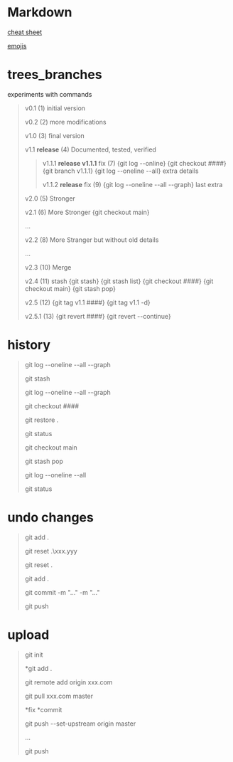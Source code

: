 # Markdown

[cheat sheet](https://github.com/adam-p/markdown-here/wiki/Markdown-Cheatsheet)

[emojis](https://gist.github.com/rxaviers/7360908)

# trees_branches
experiments with commands

> v0.1 (1) initial version
>
> v0.2 (2) more modifications
>
> v1.0 (3) final version
>
> v1.1 **release** (4) Documented, tested, verified
>
>>
>> v1.1.1 **release v1.1.1** fix (7) {git log --online} {git checkout ####} {git branch v1.1.1} {git log --oneline --all} extra details
>>
>> v1.1.2 **release** fix (9) {git log --oneline --all --graph} last extra
>>
>
> v2.0 (5) Stronger
>
> v2.1 (6) More Stronger {git checkout main}
>
> ...
>
> v2.2 (8) More Stranger but without old details
>
>...
>
> v2.3 (10) Merge
> 
> v2.4 (11) stash {git stash} {git stash list} {git checkout ####} {git checkout main} {git stash pop}
> 
> v2.5 (12) {git tag v1.1 ####} {git tag v1.1 -d}
> 
> v2.5.1 (13) {git revert ####} {git revert --continue}
> 

# history
> git log --oneline --all --graph
> 
> git stash
>  
> git log --oneline --all --graph
> 
> git checkout ####
>
> git restore .
> 
> git status
> 
> git checkout main
> 
> git stash pop  
> 
> git log --oneline --all
> 
> git status

# undo changes
> git add .
> 
> git reset .\xxx.yyy
> 
> git reset .
> 
> git add .
> 
> git commit -m "..." -m "..."
> 
> git push

# upload
> git init
> 
> *git add .
> 
> git remote add origin xxx.com
> 
> git pull xxx.com master
> 
> *fix
> *commit
> 
> git push --set-upstream origin master
> 
> ...
> 
> git push